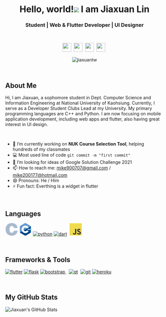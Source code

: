 <h1 align="center">Hello, world!<img src="https://media.giphy.com/media/hvRJCLFzcasrR4ia7z/giphy.gif" width="30px"> I am Jiaxuan Lin</h1>

<h3 align="center">Student | Web & Flutter Developer | UI Designer</h3><br>
<p align="center">
<!-- Facebook -->
<a href="https://www.facebook.com/jiaxuantw"><img width="28" height="28" src="https://upload.wikimedia.org/wikipedia/commons/thumb/5/51/Facebook_f_logo_%282019%29.svg/1365px-Facebook_f_logo_%282019%29.svg.png" /></a>&nbsp;
<!-- Instagram -->
<a href="https://www.instagram.com/jiaxuantw/"><img width="28" height="28" src="https://i.pinimg.com/originals/b4/14/76/b414768e7af1948afcbafb9bd4b0fd12.png" /></a>&nbsp;
<!-- Linkedin -->
<a href="www.linkedin.com/in/jiaxuantw"><img width="28" height="28" src="https://cdn4.iconfinder.com/data/icons/social-messaging-ui-color-shapes-2-free/128/social-linkedin-circle-512.png" /></a>&nbsp;
<!-- Email -->
<a href="mailto:mike200177@hotmail.com"><img width="28" height="28" src="https://freepngimg.com/thumb/logo/64838-icons-symbol-envelope-computer-mail-logo-email.png" /></a>&nbsp;
</p>
<p align="center"><img src="https://komarev.com/ghpvc/?username=jiaxuantw&label=Profile%20views&color=0e75b6&style=flat" alt="jiaxuantw" /></p>
<br>

<h2>About Me</h2>
<p>
Hi, I am Jiaxuan, a sophomore student in Dept. Computer Science and Information Engineering at National University of Kaohsiung. Currently, I serve as a Developer Student Clubs Lead at my University. My primary programming languages are C++ and Python. I am now focusing on mobile application development, including web apps and flutter, also having great interest in UI design.
</p><br>

- 🔭 I’m currently working on **NUK Course Selection Tool**, helping hundreds of my classmates
- :computer: Most used line of code `git commit -m "first commit"`
- 🤔 I’m looking for ideas of Google Solution Challenge 2021
- 📫 How to reach me: mike900707@gmail.com / mike200177@hotmail.com
- 😄 Pronouns: He / Him
- ⚡ Fun fact: Everthing is a widget in flutter
<br>

<h2>Languages</h2>
<p align="left">
  <!-- C -->
  <a href="https://www.cprogramming.com/" target="_blank"><img src="https://raw.githubusercontent.com/devicons/devicon/master/icons/c/c-original.svg" alt="c" width="40" height="40"/></a>
  <!-- C++ -->
  <a href="https://www.w3schools.com/cpp/" target="_blank"><img src="https://raw.githubusercontent.com/devicons/devicon/master/icons/cplusplus/cplusplus-original.svg" alt="cplusplus" width="40" height="40"/></a>
  <!-- Python -->
  <a href="https://www.python.org" target="_blank"><img src="https://upload.wikimedia.org/wikipedia/commons/thumb/c/c3/Python-logo-notext.svg/768px-Python-logo-notext.svg.png" alt="python" width="40" height="40"/></a>
  <!-- Dart -->
  <a href="https://dart.dev" target="_blank"><img src="https://www.vectorlogo.zone/logos/dartlang/dartlang-icon.svg" alt="dart" width="40" height="40"/></a>&nbsp;
  <!-- JavaScript -->
  <a href="https://developer.mozilla.org/en-US/docs/Web/JavaScript" target="_blank"><img src="https://raw.githubusercontent.com/devicons/devicon/master/icons/javascript/javascript-original.svg" alt="javascript" width="40" height="40"/></a>
</p><br>

<h2>Frameworks & Tools</h2>
<p align="left">
  <!-- Flutter -->
  <a href="https://flutter.dev" target="_blank"><img src="https://www.vectorlogo.zone/logos/flutterio/flutterio-icon.svg" alt="flutter" width="40" height="40"/></a>
  <!-- flask -->
  <a href="https://flask.palletsprojects.com/" target="_blank"><img src="https://www.vectorlogo.zone/logos/pocoo_flask/pocoo_flask-icon.svg" alt="flask" width="40" height="40"/></a>
  <!-- Bootstrap -->
  <a href="https://getbootstrap.com" target="_blank"><img src="https://cdn.worldvectorlogo.com/logos/bootstrap-5-1.svg" alt="bootstrap" width="40" height="40"/> </a>&nbsp;
  <!-- Qt -->
  <a href="https://www.qt.io/" target="_blank"><img src="https://upload.wikimedia.org/wikipedia/commons/0/0b/Qt_logo_2016.svg" alt="qt" width="40" height="40"/></a>&nbsp;
  <!-- Git -->
  <a href="https://git-scm.com/" target="_blank"><img src="https://www.vectorlogo.zone/logos/git-scm/git-scm-icon.svg" alt="git" width="40" height="40"/></a>
  <!-- Heroku -->
  <a href="https://heroku.com" target="_blank"><img src="https://www.vectorlogo.zone/logos/heroku/heroku-icon.svg" alt="heroku" width="40" height="40"/></a>
</p><br>

<h2>My GitHub Stats</h2>
<img align="left" alt="Jiaxuan's GitHub Stats" src="https://github-readme-stats.vercel.app/api?username=jiaxuantw&show_icons=true&hide_border=true" />
